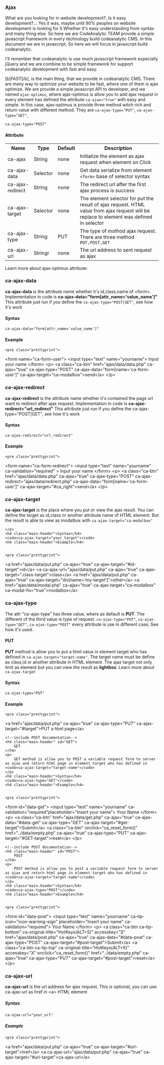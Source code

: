 ### Ajax ###
   
What are you looking for in website development?, Is it easy development?... Yes it was, maybe until 90% peoples 
on website development is looking for it.Whether it's easy understanding from syntax and many thing else.
So here we are CodeAnalytic TEAM provide a simple javascript framework in every technology build codeanalytic CMS.
In this document we are in javascript, So here we will focus in javascript build codeanalytic. 

I'll remember that codeanalytic is use much javascript framework especially jQuery and we are combine to be simple
framework for support codeanalytic development with fast and easy.
   
   
[b]FAST[/b], is the main thing, that we provide in codeanalytic CMS. There are many way to optimize your website to be fast, where one of them is ajax optimize.
We are provide a simple javascript API to developer, and we named <code>ajax-optimus</code>, where
ajax-optimus is allow you to add ajax request in every element has defined the attribute <code>ca-ajax="true"</code> with easy and simple.
In this case, ajax-optimus is provide three method witch rich and return value with different method. They are 
<code>ca-ajax-type="PUT"</code>,
<code>ca-ajax-type="GET"</code>, 


<code>ca-ajax-type="POST"</code>    
</p> 
<h4 class="main-header">Attribute</h4>
<table class="ca-table ca-table-border" cellspacing="0" cellpadding="0">
    <tr>
        <th>Name</th>
        <th>Type</th>
        <th>Default</th>
        <th>Description</th>
    </tr>
    <tr class="zebra">
        <td>ca-ajax</td>
        <td>String</td>
        <td>none</td>
        <td>Initialize the element as ajax request when element on Click</td>
    </tr>
    <tr>
        <td>ca-ajax-data</td>
        <td>Selector</td>
        <td>none</td>
        <td>Get data serialize from element <code>&lt;form&gt;</code> base of selector syntax</td>
    </tr>
    <tr class="zebra">
        <td>ca-ajax-redirect</td>
        <td>String</td>
        <td>none</td>
        <td>The redirect url after the first ajax process is success</td>
    </tr>
    <tr>
        <td>ca-ajax-target</td>
        <td>Selector</td>
        <td>none</td>
        <td>The element selector for put the result of ajax request. HTML value from ajax request will be replace to element was defined in selector</td>
    </tr>
    <tr class="zebra">
        <td>ca-ajax-type</td>
        <td>String</td>
        <td>PUT</td>
        <td>The type of mothod ajax request. There are three method <code>PUT,POST,GET</code></td>
    </tr>
    <tr>
        <td>ca-ajax-url</td>
        <td>Stringr</td>
        <td>none</td>
        <td>The url address to sent request as ajax</td>
    </tr>
</table>
<p>
    Learn more about ajax-optimus attribute:
</p>
</div>
<div id="ca_ajax_data">
    <h3 class="main-header">
        ca-ajax-data
    </h3> 
    <p>
        <b>ca-ajax-data</b> is the attribute name whether it's id,class,name of &lt;form&gt;. Implementation in code is <b>ca-ajax-data="form[attr_name='value_name']"</b>
        This attribute just run if you define the <code>ca-ajax-type="POST|GET"</code>, see how it's work
    </p>
    <h4 class="main-header">Syntax</h4>
    <code>ca-ajax-data="form[attr_name='value_name']"</code>
    <h4 class="main-header">Example</h4>
    
    <pre class="prettyprint">
&lt;form name="ca-form-user"&gt;
   &lt;input type="text" name="yourname"&gt; Input your name
&lt;/form>
&lt;p&gt;
   &lt;a class="ca-btn" href="ajax/data/data.php" ca-ajax="true" ca-ajax-type="POST" ca-ajax-data="form[name='ca-form-user']" ca-ajax-target="ca-modalbox"&gt;send&lt;/a&gt;
&lt;/p&gt;
    </pre> 
</div>
<div id="ca_ajax_redirect">
    <h3 class="main-header">
        ca-ajax-redirect
    </h3> 
    <p>
        <b>ca-ajax-redirect</b> is the attribute name whether it's contained the page url want to redirect after ajax request.
        Implementation in code is <b>ca-ajax-redirect="url_redirect"</b>
        This attribute just run if you define the ca-ajax-type="POST|GET", see how it's work
    </p>
    <h4 class="main-header">Syntax</h4>
    <code>ca-ajax-redirect="url_redirect"</code>
    <h4 class="main-header">Example</h4>
    
    <pre class="prettyprint">
&lt;form name="ca-form-redirect"&gt;
   &lt;input type="text" name="yourname" ca-validation="required" &gt; Input your name
&lt;/form>
&lt;p&gt;
   &lt;a class="ca-btn" href="ajax/data/data.php" ca-ajax="true" ca-ajax-type="POST" ca-ajax-redirect="ajax/data/redirect.php" ca-ajax-data="form[name='ca-form-user']" ca-ajax-target="#ca_right"&gt;send&lt;/a&gt;
&lt;/p&gt;
    </pre> 

</div>
<div id="ca_ajax_target">
    <h3 class="main-header">
        ca-ajax-target
    </h3> 
    <p>
        <b>ca-ajax-target</b> is the place where you put or view the ajax result. You can define the target as id,class or another attribute name of HTML element. But
        the result is able to view as modalbox with <code>ca-ajax-target="ca-modalbox"</code>

    </p>
    <h4 class="main-header">Syntax</h4>
    <code>ca-ajax-target="your_target"</code>
    <h4 class="main-header">Example</h4>
    

    <pre class="prettyprint">
&lt;a href="ajax/data/put.php" ca-ajax="true" ca-ajax-target="#id-target"&gt;id&lt;/a&gt;
&lt;a ca-ajax-url="ajax/data/put.php" ca-ajax="true" ca-ajax-target=".class-target"&gt;class&lt;/a&gt;
&lt;a href="ajax/data/put.php" ca-ajax="true" ca-ajax-target="div[name='my-target']"&gt;other&lt;/a&gt;
&lt;a href="ajax/data/modal.php" ca-ajax="true" ca-ajax-target="ca-modalbox"  ca-modal-fix="true"&gt;modalbox&lt;/a&gt;
    </pre> 
</div>
<div id="ca_ajax_type">
    <h3 class="main-header">
        ca-ajax-type
    </h3> 
    <p>
        The attr "ca-ajax-type" has three value, where as default is <b>PUT</b>. The different of the third value is type of request.
        <code>ca-ajax-type="PUT"</code>,
        <code>ca-ajax-type="GET"</code>, 
        <code>ca-ajax-type="POST"</code>  
        every attribute is use in different case, See how it's used.
    </p> 
    <!--include PUT documentation-->
    <h4 class="main-header" id="PUT">
        PUT 
    </h4> 
    <p>
        <b>PUT</b> method is allow you to put a html value in element target who has defined in <code>ca-ajax-target="target-name"</code>. The target 
        name must be define as class,id or another attribute in HTML element. The ajax target not only limit as element but you can view the result as <b>lightbox</b>.
        Learn more about <code>ca-ajax-target</code>
    </p>
    <h4 class="main-header">Syntax</h4>
    <code>ca-ajax-type="PUT"</code>
    <h4 class="main-header">Example</h4>
   
    <pre class="prettyprint">
&lt;a href="ajax/data/put.php" ca-ajax="true" ca-ajax-type="PUT" ca-ajax-target="#target"&gt;PUT a html page&lt;/a&gt;
    </pre> 

    <!--include POST documentation-->
    <h4 class="main-header" id="GET">
        GET 
    </h4> 
    <p>
        GET method is allow you to POST a variable request form to server as ajax and return html page in element target who has defined in <code>ca-ajax-target="target-name"</code>
    </p>
    <h4 class="main-header">Syntax</h4>
    <code>ca-ajax-type="GET"</code>
    <h4 class="main-header">Example</h4>
    

    <pre class="prettyprint">
&lt;form id="data-get"&gt;
    &lt;input type="text" name="yourname" ca-validation="required"placeholder="Insert your name"&gt; Your Name
&lt;/form&gt;
&lt;p>
   &lt;a class="ca-btn" href="ajax/data/get.php" ca-ajax="true" ca-ajax-data="#data-get" ca-ajax-type="GET" ca-ajax-target="#get-target">Submit&lt;/a&gt;
   &lt;a class="ca-btn" onclick="ca_reset_form()" href="../data/empty.php" ca-ajax="true" ca-ajax-type="PUT" ca-ajax-target="#GET-target"&gt;reset&lt;/a&gt;
&lt;/p&gt;
    </pre> 


    <!--include POST documentation-->
    <h4 class="main-header" id="POST">
        POST  
    </h4> 
    <p>
        POST method is allow you to post a variable request form to server as ajax and return html page in element target who has defined in <code>ca-ajax-target="target-name"</code>
    </p>
    <h4 class="main-header">Syntax</h4>
    <code>ca-ajax-type="POST"</code>
    <h4 class="main-header">Example</h4>
    

    <pre class="prettyprint">
&lt;form id="data-post"&gt;
   &lt;input type="text" name="yourname" ca-tip-icon="icon-warning-sign" placeholder="Insert your name" ca-validation="required"&gt; Your Name
&lt;/form&gt;
&lt;p&gt;
   &lt;a class="ca-btn ca-tip-bottom"  ca-original-title="HotKeys(ALT+S)" accesskey="S" href="ajax/data/post.php" ca-ajax="true" ca-ajax-data="#data-post" ca-ajax-type="POST" ca-ajax-target="#post-target">Submit&lt;/a&gt;
   &lt;a class="ca-btn ca-tip-top"  ca-original-title="HotKeys(ALT+X)" accesskey="X" onclick="ca_reset_form()" href="../data/empty.php" ca-ajax="true" ca-ajax-type="PUT" ca-ajax-target="#post-target"&gt;reset&lt;/a&gt;
&lt;/p&gt;
    </pre> 
</div>
<div id="ca_ajax_url">
    <h3 class="main-header">
        ca-ajax-url
    </h3> 
    <p>
        <b>ca-ajax-url</b> is the url address for ajax request. This is optional, you can use ca-ajax-url as href in &lt;a&gt; HTML element
    </p>
    <h5 class="main-header">Syntax</h5>
    <code>ca-ajax-url="your_url"</code>
    <h5 class="main-header">Example</h5>
    

    <pre class="prettyprint">
&lt;a href="ajax/data/put.php" ca-ajax="true" ca-ajax-target="#url-target"&gt;href&lt;/a&gt;
&lt;a ca-ajax-url="ajax/data/put.php" ca-ajax="true" ca-ajax-target="#url-target"&gt;ca-ajax-url&lt;/a&gt;
    </pre> 

</div>
</div>

